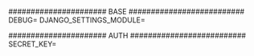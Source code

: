 ###################### BASE ##########################
DEBUG=
DJANGO_SETTINGS_MODULE=

###################### AUTH ##########################
SECRET_KEY=
